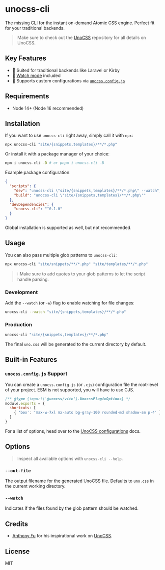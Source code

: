 # unocss-cli

The missing CLI for the instant on-demand Atomic CSS engine. Perfect fit for your traditional backends.

> Make sure to check out the [UnoCSS](https://github.com/antfu/unocss) repository for all details on UnoCSS.

## Key Features

- 🍱 Suited for traditional backends like Laravel or Kirby
- 👀 [Watch mode](#watch) included
- 🔌 Supports custom configurations via [`unocss.config.js`](#unocssconfigjs-support)

## Requirements

- Node 14+ (Node 16 recommended)

## Installation

If you want to use `unocss-cli` right away, simply call it with `npx`:

```bash
npx unocss-cli "site/{snippets,templates}/**/*.php"
```

Or install it with a package manager of your choice:

```bash
npm i unocss-cli -D # or pnpm i unocss-cli -D
```

Example package configuration:

```json
{
  "scripts": {
    "dev": "unocss-cli \"site/{snippets,templates}/**/*.php\" --watch",
    "build": "unocss-cli \"site/{snippets,templates}/**/*.php\""
  },
  "devDependencies": {
    "unocss-cli": "^0.1.0"
  }
}
```

Global installation is supported as well, but not recommended.

## Usage

You can also pass multiple glob patterns to `unocss-cli`:

```bash
npx unocss-cli "site/snippets/**/*.php" "site/templates/**/*.php"
```

> ℹ️ Make sure to add quotes to your glob patterns to let the script handle parsing.

### Development

Add the `--watch` (or `-w`) flag to enable watching for file changes:

```bash
unocss-cli --watch "site/{snippets,templates}/**/*.php"
```

### Production

```bash
unocss-cli "site/{snippets,templates}/**/*.php"
```

The final `uno.css` will be generated to the current directory by default.

## Built-in Features

### `unocss.config.js` Support

You can create a `unocss.config.js` (or `.cjs`) configuration file the root-level of your project. ESM is not supported, you will have to use CJS.

```js
/** @type {import('@unocss/vite').UnocssPluginOptions} */
module.exports = {
  shortcuts: [
    { 'box': 'max-w-7xl mx-auto bg-gray-100 rounded-md shadow-sm p-4' }
  ]
}
```

For a list of options, head over to the [UnoCSS configurations](https://github.com/antfu/unocss#configurations) docs.

## Options

> Inspect all available options with `unocss-cli --help`.

### `--out-file`

The output filename for the generated UnoCSS file. Defaults to `uno.css` in the current working directory.

### `--watch`

Indicates if the files found by the glob pattern should be watched.

## Credits

- [Anthony Fu](https://antfu.me) for his inspirational work on [UnoCSS](https://github.com/antfu/unocss).

## License

MIT
